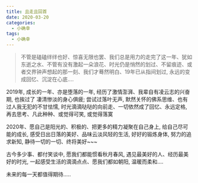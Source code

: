 ```yaml
---
title: 且走且回首
date: 2020-03-20
categories:
  - 小确幸
tags:
  - 小确幸
---
```

> 不管是磕磕绊绊也好、惊喜无限也罢、我们总是用力的走完了这一年、犹如东逝之水、不管有没有激起一朵浪花、时光仍是悄然的划过、不留痕迹、或者交界钟声想起的那一刻、我们才蓦然明白、19年已从指间划过, 永远的变成回忆、沉淀在心底....

2019年, 成长的一年、亦是堕落的一年, 经历了激情澎湃、我辈自有凌云志的兴奋期, 也挨过了 凄清惨淡的身心俱疲; 尝试过落叶无声, 默然关怀的佛系思维、也有过人我无犯的不甘怯懦, 时光滴滴哒哒的向前走、一切依然成了回忆、永远定格, 再去思考、凡此种种、或觉得可笑, 或觉得落寞

2020年、愿自己是阳光的、积极的、把更多的精力凝聚在自己身上, 给自己尽可能的成长, 感受日出日落的美好、品味云淡风轻的生活, 好好的锻炼身体, 努力的追求新知, 静待一切的一切、终将美好~~~

古今多少事、都付笑谈中, 愿我们都能惯看秋月春风, 遇见最美好的人、经历最美好的时光, 一起感受生活的滴滴点点、愿我们都如朝阳, 温暖而柔和....

未来的每一天都值得期待.....
